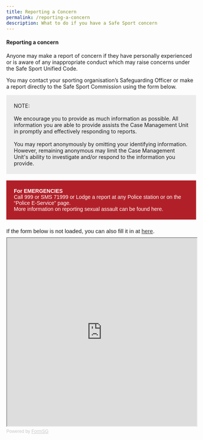 ```yaml
---
title: Reporting a Concern
permalink: /reporting-a-concern
description: What to do if you have a Safe Sport concern
---
```

#### Reporting a concern
 
Anyone may make a report of concern if they have personally experienced or is aware of any inappropriate conduct which may raise concerns under the Safe Sport Unified Code.

You may contact your sporting organisation’s Safeguarding Officer or make a report directly to the Safe Sport Commission using the form below.



<div style="background-color:#ECECEC; padding:20px">
NOTE:<br>
<br>We encourage you to provide as much information as possible. All information you are able to provide assists the Case Management Unit in promptly and effectively responding to reports. 
<br><br>You may report anonymously by omitting your identifying information. However, remaining anonymous may limit the Case Management Unit's ability to investigate and/or respond to the information you provide.</div>

<br>
<div style="font-family:Sans-Serif;color:#FFF;background-color:#B12028;padding:20px">
<b>For EMERGENCIES</b>
<br>Call 999 or SMS 71999 or Lodge a report at any Police station or on the “Police E-Service” page. 
<br>More information on reporting sexual assault can be found here.</div>
<br>

<div style="font-family:Sans-Serif;font-size:15px;color:#000;opacity:0.9;padding-top:5px;padding-bottom:8px">If the form below is not loaded, you can also fill it in at <a href=https://form.gov.sg/618322ee2487c60012395b37>here</a>.</div>

 

<!-- Change the width and height values to suit you best -->

<iframe id="iframe" src=https://form.gov.sg/618322ee2487c60012395b37 style="width:100%;height:500px"></iframe>

 

<div style="font-family:Sans-Serif;font-size:12px;color:#999;opacity:0.5;padding-top:5px">Powered by <a href=https://form.gov.sg style="color: #999">FormSG</a></div>
